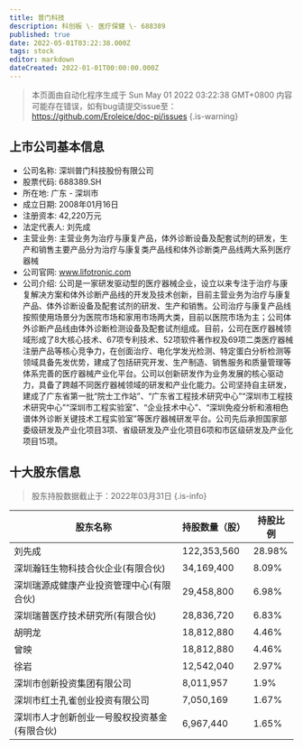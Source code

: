 ```yaml
---
title: 普门科技
description: 科创板 \- 医疗保健 \- 688389
published: true
date: 2022-05-01T03:22:38.000Z
tags: stock
editor: markdown
dateCreated: 2022-01-01T00:00:00.000Z
---
```


> 本页面由自动化程序生成于 Sun May 01 2022 03:22:38 GMT+0800
> 内容可能存在错误，如有bug请提交issue至：https://github.com/Eroleice/doc-pi/issues
{.is-warning}

## 上市公司基本信息
- 公司名称: 深圳普门科技股份有限公司
- 股票代码: 688389.SH
- 所在地: 广东 - 深圳市
- 成立日期: 2008年01月16日
- 注册资本: 42,220万元
- 法定代表人: 刘先成
- 主营业务: 主营业务为治疗与康复产品，体外诊断设备及配套试剂的研发，生产和销售主要产品分为治疗与康复类产品线和体外诊断类产品线两大系列医疗器械
- 公司官网: www.lifotronic.com
- 公司介绍: 公司是一家研发驱动型的医疗器械企业，设立以来专注于治疗与康复解决方案和体外诊断产品线的开发及技术创新，目前主营业务为治疗与康复产品、体外诊断设备及配套试剂的研发、生产和销售。公司治疗与康复产品线按照使用场景分为医院市场和家用市场两大类，目前以医院市场为主；公司体外诊断产品线由体外诊断检测设备及配套试剂组成。目前，公司在医疗器械领域形成了8大核心技术、67项专利技术、52项软件著作权及69项二类医疗器械注册产品等核心竞争力，在创面治疗、电化学发光检测、特定蛋白分析检测等领域具备先发优势，建成了包括研究开发、生产制造、销售服务和质量管理等体系完善的医疗器械产业化平台。公司以创新研发作为业务发展的核心驱动力，具备了跨越不同医疗器械领域的研发和产业化能力。公司坚持自主研发，建成了广东省第一批“院士工作站”、“广东省工程技术研究中心”“深圳市工程技术研究中心”“深圳市工程实验室”、“企业技术中心”、“深圳免疫分析和液相色谱体外诊断关键技术工程实验室”等医疗器械研发平台。公司先后承担国家部委级研发及产业化项目3项、省级研发及产业化项目6项和市区级研发及产业化项目15项。


## 十大股东信息
> 股东持股数据截止于：2022年03月31日
{.is-info}

| 股东名称 | 持股数量（股） | 持股比例 |
| --- | --- | --- |
| 刘先成 | 122,353,560 | 28.98% |
| 深圳瀚钰生物科技合伙企业(有限合伙) | 34,169,400 | 8.09% |
| 深圳瑞源成健康产业投资管理中心(有限合伙) | 29,458,800 | 6.98% |
| 深圳瑞普医疗技术研究所(有限合伙) | 28,836,720 | 6.83% |
| 胡明龙 | 18,812,880 | 4.46% |
| 曾映 | 18,812,880 | 4.46% |
| 徐岩 | 12,542,040 | 2.97% |
| 深圳市创新投资集团有限公司 | 8,011,957 | 1.9% |
| 深圳市红土孔雀创业投资有限公司 | 7,050,169 | 1.67% |
| 深圳市人才创新创业一号股权投资基金(有限合伙) | 6,967,440 | 1.65% |




